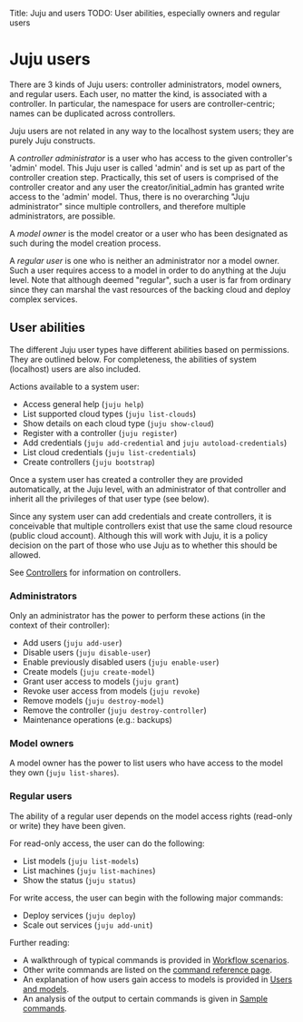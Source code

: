 Title: Juju and users
TODO: User abilities, especially owners and regular users


# Juju users

There are 3 kinds of Juju users: controller administrators, model owners, and
regular users. Each user, no matter the kind, is associated with a controller.
In particular, the namespace for users are controller-centric; names can be
duplicated across controllers.

Juju users are not related in any way to the localhost system users; they are
purely Juju constructs.

A *controller administrator* is a user who has access to the given controller's
'admin' model. This Juju user is called 'admin' and is set up as part of the
controller creation step. Practically, this set of users is comprised of the
controller creator and any user the creator/initial_admin has granted write
access to the 'admin' model. Thus, there is no overarching "Juju administrator"
since multiple controllers, and therefore multiple administrators, are
possible.

A *model owner* is the model creator or a user who has been designated as such
during the model creation process.

A *regular user* is one who is neither an administrator nor a model owner. Such a
user requires access to a model in order to do anything at the Juju level. Note
that although deemed "regular", such a user is far from ordinary since they can
marshal the vast resources of the backing cloud and deploy complex services.


## User abilities

The different Juju user types have different abilities based on permissions.
They are outlined below. For completeness, the abilities of system (localhost)
users are also included.

Actions available to a system user:

- Access general help (`juju help`)
- List supported cloud types (`juju list-clouds`)
- Show details on each cloud type (`juju show-cloud`)
- Register with a controller (`juju register`)
- Add credentials (`juju add-credential` and `juju autoload-credentials`)
- List cloud credentials (`juju list-credentials`)
- Create controllers (`juju bootstrap`)

Once a system user has created a controller they are provided automatically, at
the Juju level, with an administrator of that controller and inherit all the
privileges of that user type (see below).

Since any system user can add credentials and create controllers, it is
conceivable that multiple controllers exist that use the same cloud resource
(public cloud account). Although this will work with Juju, it is a policy
decision on the part of those who use Juju as to whether this should be
allowed.

See [Controllers](./controllers.html) for information on controllers.

### Administrators
Only an administrator has the power to perform these actions (in
the context of their controller):

- Add users (`juju add-user`)
- Disable users (`juju disable-user`)
- Enable previously disabled users (`juju enable-user`)
- Create models (`juju create-model`)
- Grant user access to models (`juju grant`)
- Revoke user access from models (`juju revoke`)
- Remove models (`juju destroy-model`)
- Remove the controller (`juju destroy-controller`)
- Maintenance operations (e.g.: backups)

### Model owners
A model owner has the power to list users who have access to the model they own
(`juju list-shares`).

### Regular users
The ability of a regular user depends on the model access rights (read-only or
write) they have been given.

For read-only access, the user can do the following:

- List models (`juju list-models`)
- List machines (`juju list-machines`)
- Show the status (`juju status`)

For write access, the user can begin with the following major commands:

- Deploy services (`juju deploy`)
- Scale out services (`juju add-unit`)

Further reading:

- A walkthrough of typical commands is provided in
  [Workflow scenarios](./users-workflows#basic_setup_and_single_user.html).
- Other write commands are listed on the
  [command reference page](./commands.html).
- An explanation of how users gain access to models is provided in
  [Users and models](./users-models.html).
- An analysis of the output to certain commands is given in
  [Sample commands](./users-sample-commands.html).
